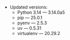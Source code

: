 - Updated versions:
  * Python 3.14 — 3.14.0a5
  * pip — 25.0.1
  * pyenv — 2.5.3
  * uv — 0.5.31
  * virtualenv — 20.29.2
